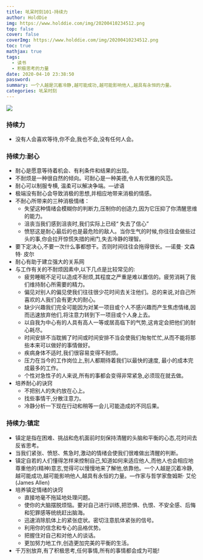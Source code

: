 ```yaml
---
title: 吼呆时刻101-持续力
author: HoldDie
img: https://www.holddie.com/img/20200410234512.png
top: false
cover: false
coverImg: https://www.holddie.com/img/20200410234512.png
toc: true
mathjax: true
tags:
  - 读书
  - 积极思考的力量
date: 2020-04-10 23:38:50
password:
summary: 一个人越是沉着冷静,越可能成功,越可能影响他人,越具有永恒的力量。
categories: 吼呆时刻
---
```


![](https://www.holddie.com/img/20200410234512.png)

### 持续力

- 没有人会喜欢等待,你不会,我也不会,没有任何人会。

### 持续力:耐心

- 耐心是愿意等待着机会、有利条件和结果的出现。
- 不耐烦是一种很自然的倾向。可耐心是一种美德,令人有优雅的风范。
- 耐心可以制服专横, 温柔可以解决争端。—谚语
- 极端没有耐心会导致消极的思想,并相应地带来消极的情感。
- 不耐心所带来的三种消极情绪：
  - 失望这种情绪会模糊你的判断力,压制你的创造力,因为它压抑了你清醒思维的能力。
  - 沮丧当我们感到沮丧时,我们实际上已经“ 失去了信心”
  - 愤怒这是耐心最后的也是最危险的敌人。当你生气的时候,你往往会做些过头的事,你会拉开惊慌失措的闸门,失去冷静的理智。
- 要下定决心,不要一次什么事都想干。否则时间往往会拖得很长。—诺曼· 文森特· 皮尔
- 耐心有助于建立强大的关系网
- 与工作有关的不耐烦因素中,以下几点是比较常见的:
  - 疲劳睡眠不足可以造成不耐烦,其程度之严重是难以置信的。疲劳消耗了我们维持耐心所需要的精力。
  - 偏见对别人的偏见使我们往往很少花时间去关注他们。总的来说,对自己所喜欢的人我们会有更大的耐心。
  - 缺少兴趣我们完全可能因为对某一项目或个人不感兴趣而产生焦虑情绪,因而迅速放弃他们,将注意力转到下一项目或个人身上去。
  - 以自我为中心有的人具有高人一等或居高临下的气势,这肯定会把他们的耐心耗尽。
  - 时间安排不当耽搁了时间或时间安排不当会使我们匆匆忙忙,从而不能将那些本来可以做好的事情做好。
  - 疾病身体不适时,我们很容易变得不耐烦。
  - 压力在当今的工作岗位上,别人都期待着我们以最快的速度, 最小的成本完成最多的工作。
  - 个性对急性子的人来说,所有的事都会变得非常紧急,必须现在就去做。
- 培养耐心的诀窍
  - 不把别人的失约放在心上。
  - 找些事情干,分散注意力。
  - 冷静分析一下现在行动和稍等一会儿可能造成的不同后果。

### 持续力:镇定

- 镇定是指在困难、挑战和危机面前时刻保持清醒的头脑和平衡的心态,花时间去反省思考。
- 当我们紧张、愤怒、焦急时,激动的情绪会使我们很难做出清醒的判断。
- 镇定自若的人们懂得怎样来控制自己,知道如何来适应他人,而他人也会相应地尊重他的(精神)意志,觉得可以慢慢地来了解他,依靠他。一个人越是沉着冷静,越可能成功,越可能影响他人,越具有永恒的力量。—作家与哲学家詹姆斯· 艾伦(James Allen)
- 培养镇定情绪的诀窍
  - 直接地毫不拖延地处理问题。
  - 使你的大脑摆脱烦恼。要对自己进行训练,把恐惧、仇恨、不安全感、后悔和犯罪感等统统赶出脑海。
  - 迅速消除肌体上的紧张症状。密切注意肌体紧张的信号。
  - 利用你的信念和专心的品格优势。
  - 把握住对自己和对他人的谈话。
  - 更加努力地工作,创造更加完美的平衡的生活。
- 千万别放弃,有了积极思考,任何事情,所有的事情都会成为可能!